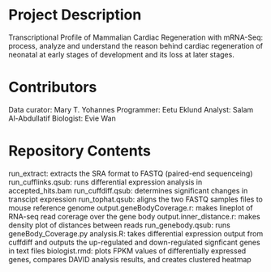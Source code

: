 # Project Description

Transcriptional Profile of Mammalian Cardiac Regeneration with mRNA-Seq: process, analyze and understand the reason behind cardiac regeneration of neonatal at early stages of development and its loss at later stages.


# Contributors

Data curator: Mary T. Yohannes 
Programmer: Eetu Eklund
Analyst: Salam Al-Abdullatif
Biologist: Evie Wan

 
# Repository Contents

run_extract: extracts the SRA format to FASTQ (paired-end sequenceing)
run_cufflinks.qsub: runs differential expression analysis in accepted_hits.bam
run_cuffdiff.qsub: determines significant changes in transcipt expression
run_tophat.qsub: aligns the two FASTQ samples files to mouse reference genome
output.geneBodyCoverage.r: makes lineplot of RNA-seq read corerage over the gene body
output.inner_distance.r: makes density plot of distances between reads
run_genebody.qsub: runs geneBody_Coverage.py
analysis.R: takes differential expression output from cuffdiff and outputs the up-regulated and down-regulated signficant genes in text files
biologist.rmd: plots FPKM values of differentially expressed genes, compares DAVID analysis results, and creates clustered heatmap 
